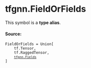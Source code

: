<div itemscope itemtype="http://developers.google.com/ReferenceObject">
<meta itemprop="name" content="tfgnn.FieldOrFields" />
<meta itemprop="path" content="Stable" />
</div>

# tfgnn.FieldOrFields

<!-- Insert buttons and diff -->
This symbol is a **type alias**.



#### Source:

<pre class="devsite-click-to-copy prettyprint lang-py tfo-signature-link">
<code>FieldOrFields = Union[
    tf.Tensor,
    tf.RaggedTensor,
    <a href="../tfgnn/Fields.md"><code>tfgnn.Fields</code></a>
]
</code></pre>

<!-- Placeholder for "Used in" -->
